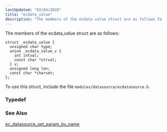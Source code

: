 ```yaml
---
lastUpdated: "03/04/2020"
title: "ecdata_value"
description: "The members of the ecdata value struct are as follows To use this struct include the file modules datasource ecdatasource h ec datasource set param by name..."
---
```


The members of the ecdata_value struct are as follows:

```
struct _ecdata_value {
  unsigned char type;
  union _ecdata_value_v {
    int intval;
    const char *strval;
  } v;
  unsigned long len;
  const char *charset;
};
```

To use this struct, include the file `modules/datasource/ecdatasource.h`.

### <a name="idp34540784"></a> Typedef

### <a name="idp34541968"></a> See Also

[ec_datasource_set_param_by_name](/momentum/3/3-api/apis-ec-datasource-set-param-by-name)